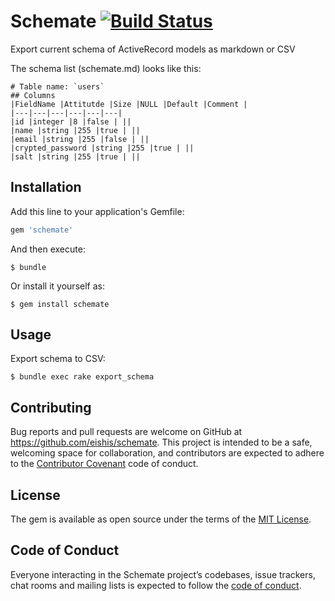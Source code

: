 # Schemate [![Build Status](https://travis-ci.org/eishis/schemate.svg?branch=master)](https://travis-ci.org/eishis/schemate)

Export current schema of ActiveRecord models as markdown or CSV

The schema list (schemate.md) looks like this:
```
# Table name: `users` 
## Columns
|FieldName |Attitutde |Size |NULL |Default |Comment |
|---|---|---|---|---|---|
|id |integer |8 |false | ||
|name |string |255 |true | ||
|email |string |255 |false | ||
|crypted_password |string |255 |true | ||
|salt |string |255 |true | ||
```

## Installation

Add this line to your application's Gemfile:

```ruby
gem 'schemate'
```

And then execute:

    $ bundle

Or install it yourself as:

    $ gem install schemate

## Usage

Export schema to CSV:

    $ bundle exec rake export_schema

## Contributing

Bug reports and pull requests are welcome on GitHub at https://github.com/eishis/schemate. This project is intended to be a safe, welcoming space for collaboration, and contributors are expected to adhere to the [Contributor Covenant](http://contributor-covenant.org) code of conduct.

## License

The gem is available as open source under the terms of the [MIT License](http://opensource.org/licenses/MIT).

## Code of Conduct

Everyone interacting in the Schemate project’s codebases, issue trackers, chat rooms and mailing lists is expected to follow the [code of conduct](https://github.com/eishis/schemate/blob/master/CODE_OF_CONDUCT.md).
